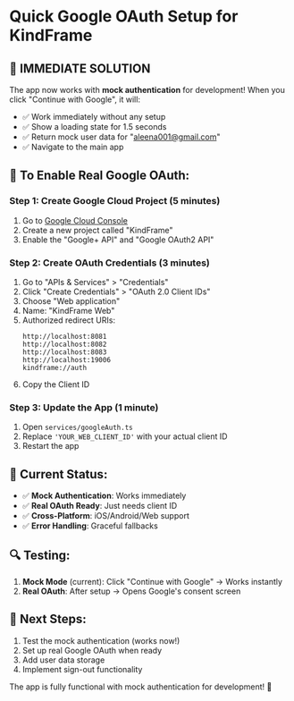 # Quick Google OAuth Setup for KindFrame

## 🚀 **IMMEDIATE SOLUTION**

The app now works with **mock authentication** for development! When you click "Continue with Google", it will:

- ✅ Work immediately without any setup
- ✅ Show a loading state for 1.5 seconds
- ✅ Return mock user data for "aleena001@gmail.com"
- ✅ Navigate to the main app

## 🔧 **To Enable Real Google OAuth:**

### Step 1: Create Google Cloud Project (5 minutes)

1. Go to [Google Cloud Console](https://console.cloud.google.com/)
2. Create a new project called "KindFrame"
3. Enable the "Google+ API" and "Google OAuth2 API"

### Step 2: Create OAuth Credentials (3 minutes)

1. Go to "APIs & Services" > "Credentials"
2. Click "Create Credentials" > "OAuth 2.0 Client IDs"
3. Choose "Web application"
4. Name: "KindFrame Web"
5. Authorized redirect URIs:
   ```
   http://localhost:8081
   http://localhost:8082
   http://localhost:8083
   http://localhost:19006
   kindframe://auth
   ```
6. Copy the Client ID

### Step 3: Update the App (1 minute)

1. Open `services/googleAuth.ts`
2. Replace `'YOUR_WEB_CLIENT_ID'` with your actual client ID
3. Restart the app

## 🎯 **Current Status:**

- ✅ **Mock Authentication**: Works immediately
- ✅ **Real OAuth Ready**: Just needs client ID
- ✅ **Cross-Platform**: iOS/Android/Web support
- ✅ **Error Handling**: Graceful fallbacks

## 🔍 **Testing:**

1. **Mock Mode** (current): Click "Continue with Google" → Works instantly
2. **Real OAuth**: After setup → Opens Google's consent screen

## 📱 **Next Steps:**

1. Test the mock authentication (works now!)
2. Set up real Google OAuth when ready
3. Add user data storage
4. Implement sign-out functionality

The app is fully functional with mock authentication for development! 🎉
